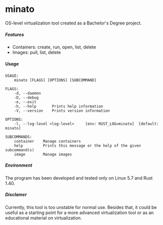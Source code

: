# minato

OS-level virtualization tool created as a Bachelor's Degree project.

##### Features
- Containers: create, run, open, list, delete
- Images: pull, list, delete

##### Usage
```
USAGE:
    minato [FLAGS] [OPTIONS] [SUBCOMMAND]

FLAGS:
    -d, --daemon
    -D, --debug
    -e, --exit
    -h, --help       Prints help information
    -V, --version    Prints version information

OPTIONS:
    -l, --log-level <log-level>     [env: RUST_LOG=minato]  [default: minato]

SUBCOMMANDS:
    container    Manage containers
    help         Prints this message or the help of the given subcommand(s)
    image        Manage images
```

##### Environment
The program has been developed and tested only on Linux 5.7 and Rust 1.40.

##### Disclamer
Currently, this tool is too unstable for normal use.
Besides that, it could be useful as a starting point for a more advanced virtualization tool or as an educational material on virtualization.